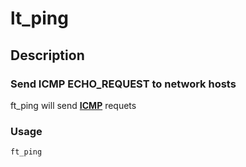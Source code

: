 # lt_ping

## Description

### Send ICMP ECHO_REQUEST to network hosts

ft_ping will send <b>[ICMP](https://en.wikipedia.org/wiki/Internet_Control_Message_Protocol)</b> requets
 

### Usage

```bash
ft_ping 
```



